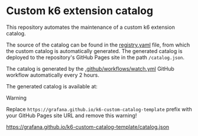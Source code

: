 # Custom k6 extension catalog

This repository automates the maintenance of a custom k6 extension catalog.

The source of the catalog can be found in the [registry.yaml](registry.yaml) file, from which the custom catalog is automatically generated. The generated catalog is deployed to the repository's GitHub Pages site in the path `/catalog.json`.

The catalog is generated by the [.github/workflows/watch.yml](.github/workflows/watch.yml) GitHub workflow automatically every 2 hours.

The generated catalog is available at:

> [!WARNING]
> Replace `https://grafana.github.io/k6-custom-catalog-template` prefix with your GitHub Pages site URL and remove this warning!

https://grafana.github.io/k6-custom-catalog-template/catalog.json

